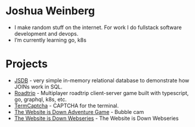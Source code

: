 # Joshua Weinberg

- I make random stuff on the internet. For work I do fullstack software development and devops.
- I’m currently learning go, k8s

# Projects

- [JSDB](https://github.com/weinberg/jsdb) - very simple in-memory relational database to demonstrate how JOINs work in SQL.
- [Roadtrip](https://github.com/weinberg/roadtrip-v2) - Multiplayer roadtrip client-server game built with typescript, go, graphql, k8s, etc.
- [TermCaptcha](https://github.com/weinberg/termcaptcha) - CAPTCHA for the terminal.
- [The Website is Down Adventure Game](https://forums.tigsource.com/index.php?topic=69545.0) - Bubble cam
- [The Website is Down Webseries](http://thewebsiteisdown.com) - The Website is Down Webseries



